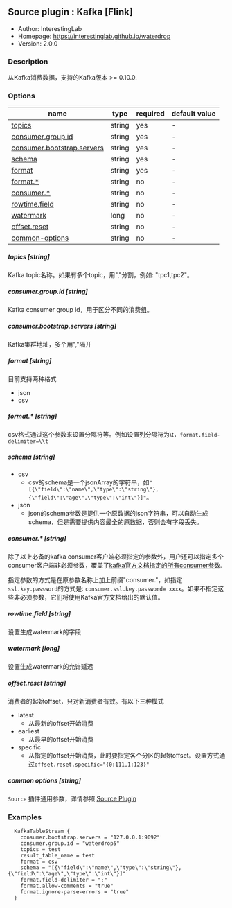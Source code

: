 ## Source plugin : Kafka [Flink]

* Author: InterestingLab
* Homepage: https://interestinglab.github.io/waterdrop
* Version: 2.0.0

### Description
从Kafka消费数据，支持的Kafka版本 >= 0.10.0.

### Options

| name | type | required | default value |
| --- | --- | --- | --- |
| [topics](#topics-string) | string | yes | - |
| [consumer.group.id](#consumergroupid-string) | string | yes | - |
| [consumer.bootstrap.servers](#consumerbootstrapservers-string) | string | yes | - |
| [schema](#schema-string) | string | yes | - | 
| [format](#format-string) | string | yes | - | 
| [format.*](#format.*-string) | string | no | - | 
| [consumer.*](#consumer-string) | string | no | - |
| [rowtime.field](#rowtime.field-string) | string | no | - | 
| [watermark](#watermark-string) | long | no | - | 
| [offset.reset](#offset.reset-string) | string | no | - | 
| [common-options](#common-options-string)| string | no | - |

##### topics [string]

Kafka topic名称。如果有多个topic，用","分割，例如: "tpc1,tpc2"。

##### consumer.group.id [string]

Kafka consumer group id，用于区分不同的消费组。

##### consumer.bootstrap.servers [string]

Kafka集群地址，多个用","隔开

##### format [string]
目前支持两种格式
- json
- csv

##### format.* [string]
csv格式通过这个参数来设置分隔符等。例如设置列分隔符为\t，`format.field-delimiter=\\t`

##### schema [string]
- csv
   - csv的schema是一个jsonArray的字符串，如`"[{\"field\":\"name\",\"type\":\"string\"},{\"field\":\"age\",\"type\":\"int\"}]"`。
- json
   - json的schema参数是提供一个原数据的json字符串，可以自动生成schema，但是需要提供内容最全的原数据，否则会有字段丢失。


##### consumer.* [string]

除了以上必备的kafka consumer客户端必须指定的参数外，用户还可以指定多个consumer客户端非必须参数，覆盖了[kafka官方文档指定的所有consumer参数](http://kafka.apache.org/documentation.html#oldconsumerconfigs).

指定参数的方式是在原参数名称上加上前缀"consumer."，如指定`ssl.key.password`的方式是: `consumer.ssl.key.password= xxxx`。如果不指定这些非必须参数，它们将使用Kafka官方文档给出的默认值。

##### rowtime.field [string]
设置生成watermark的字段

##### watermark [long]
设置生成watermark的允许延迟

##### offset.reset [string]
消费者的起始offset，只对新消费者有效。有以下三种模式
- latest 
  - 从最新的offset开始消费
- earliest 
  - 从最早的offset开始消费
- specific 
  - 从指定的offset开始消费，此时要指定各个分区的起始offset。设置方式通过`offset.reset.specific="{0:111,1:123}"`

##### common options [string]

`Source` 插件通用参数，详情参照 [Source Plugin](README.md)

### Examples

```
  KafkaTableStream {
    consumer.bootstrap.servers = "127.0.0.1:9092"
    consumer.group.id = "waterdrop5"
    topics = test
    result_table_name = test
    format = csv
    schema = "[{\"field\":\"name\",\"type\":\"string\"},{\"field\":\"age\",\"type\":\"int\"}]"
    format.field-delimiter = ";"
    format.allow-comments = "true"
    format.ignore-parse-errors = "true"
  }
```
